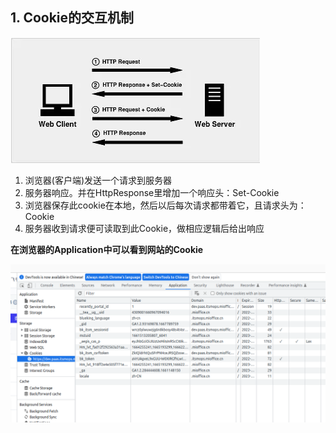 ## 1. Cookie的交互机制

![](../../../assets/2022-11-08-10-45-25-image.png)

1. 浏览器(客户端)发送一个请求到服务器
2. 服务器响应。并在HttpResponse里增加一个响应头：Set-Cookie
3. 浏览器保存此cookie在本地，然后以后每次请求都带着它，且请求头为：Cookie
4. 服务器收到请求便可读取到此Cookie，做相应逻辑后给出响应

**在浏览器的Application中可以看到网站的Cookie**

![](../../../assets/2022-11-08-10-46-13-image.png)
